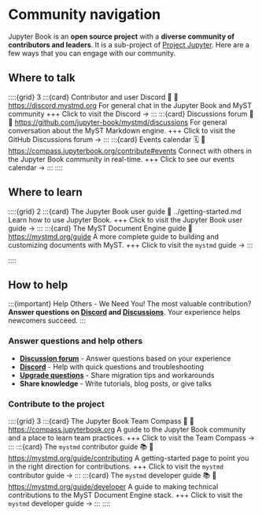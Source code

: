 # Community navigation

Jupyter Book is an **open source project** with a **diverse community of contributors and leaders**. It is a sub-project of [Project Jupyter](https://jupyter.org). Here are a few ways that you can engage with our community.

## Where to talk

::::{grid} 3
:::{card} Contributor and user Discord 💬
:link: https://discord.mystmd.org
For general chat in the Jupyter Book and MyST community
+++
Click to visit the Discord →
:::
:::{card} Discussions forum 💬
:link: https://github.com/jupyter-book/mystmd/discussions
For general conversation about the MyST Markdown engine.
+++
Click to visit the GitHub Discussions forum →
:::
:::{card} Events calendar 🗓️
:link: https://compass.jupyterbook.org/contribute#events
Connect with others in the Jupyter Book community in real-time.
+++
Click to see our events calendar →
:::
::::

## Where to learn

::::{grid} 2
:::{card} The Jupyter Book user guide
:link: ../getting-started.md
Learn how to use Jupyter Book.
+++
Click to visit the Jupyter Book user guide →
:::
:::{card} The MyST Document Engine guide
:link: https://mystmd.org/guide
A more complete guide to building and customizing documents with MyST.
+++
Click to visit the `mystmd` guide →
:::

::::

## How to help

:::{important} Help Others - We Need You!
The most valuable contribution? **Answer questions on [Discord](https://discord.mystmd.org) and [Discussions](https://github.com/orgs/jupyter-book/discussions)**. Your experience helps newcomers succeed.
:::

### Answer questions and help others

- **[Discussion forum](https://github.com/orgs/jupyter-book/discussions)** - Answer questions based on your experience
- **[Discord](https://discord.mystmd.org)** - Help with quick questions and troubleshooting
- **[Upgrade questions](https://github.com/orgs/jupyter-book/discussions/categories/upgrading-jupyterbook)** - Share migration tips and workarounds
- **Share knowledge** - Write tutorials, blog posts, or give talks

### Contribute to the project

::::{grid} 3
:::{card} The Jupyter Book Team Compass 🧭
:link: https://compass.jupyterbook.org
A guide to the Jupyter Book community and a place to learn team practices.
+++
Click to visit the Team Compass →
:::
:::{card} The `mystmd` contributor guide 📚
:link: https://mystmd.org/guide/contributing
A getting-started page to point you in the right direction for contributions.
+++
Click to visit the `mystmd` contributor guide →
:::
:::{card} The `mystmd` developer guide 📚
:link: https://mystmd.org/guide/developer
A guide to making technical contributions to the MyST Document Engine stack.
+++
Click to visit the `mystmd` developer guide →
:::
::::

